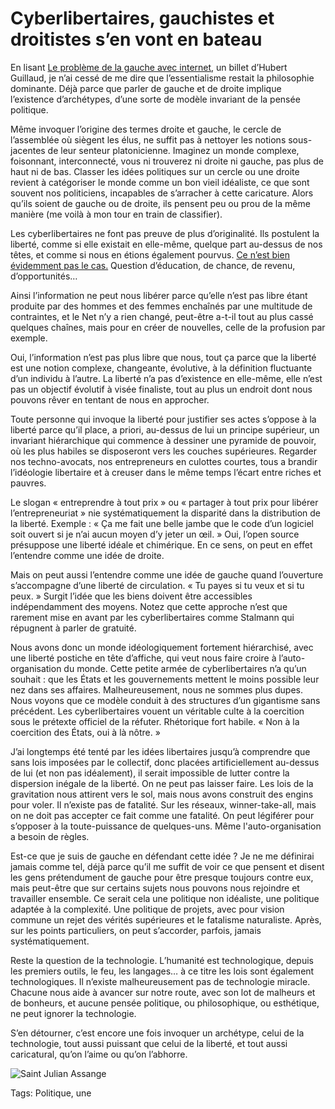 # Cyberlibertaires, gauchistes et droitistes s’en vont en bateau

En lisant [Le problème de la gauche avec internet](http://internetactu.blog.lemonde.fr/2014/05/16/le-probleme-de-la-gauche-avec-internet/), un billet d’Hubert Guillaud, je n’ai cessé de me dire que l’essentialisme restait la philosophie dominante. Déjà parce que parler de gauche et de droite implique l’existence d’archétypes, d’une sorte de modèle invariant de la pensée politique.

Même invoquer l’origine des termes droite et gauche, le cercle de l’assemblée où siègent les élus, ne suffit pas à nettoyer les notions sous-jacentes de leur senteur platonicienne. Imaginez un monde complexe, foisonnant, interconnecté, vous ni trouverez ni droite ni gauche, pas plus de haut ni de bas. Classer les idées politiques sur un cercle ou une droite revient à catégoriser le monde comme un bon vieil idéaliste, ce que sont souvent nos politiciens, incapables de s’arracher à cette caricature. Alors qu’ils soient de gauche ou de droite, ils pensent peu ou prou de la même manière (me voilà à mon tour en train de classifier).

Les cyberlibertaires ne font pas preuve de plus d’originalité. Ils postulent la liberté, comme si elle existait en elle-même, quelque part au-dessus de nos têtes, et comme si nous en étions également pourvus. [Ce n’est bien évidemment pas le cas.](/2013/10/18/quest-ce-que-la-liberte/) Question d’éducation, de chance, de revenu, d’opportunités…

Ainsi l’information ne peut nous libérer parce qu’elle n’est pas libre étant produite par des hommes et des femmes enchaînés par une multitude de contraintes, et le Net n’y a rien changé, peut-être a-t-il tout au plus cassé quelques chaînes, mais pour en créer de nouvelles, celle de la profusion par exemple.

Oui, l’information n’est pas plus libre que nous, tout ça parce que la liberté est une notion complexe, changeante, évolutive, à la définition fluctuante d’un individu à l’autre. La liberté n’a pas d’existence en elle-même, elle n’est pas un objectif évolutif à visée finaliste, tout au plus un endroit dont nous pouvons rêver en tentant de nous en approcher.

Toute personne qui invoque la liberté pour justifier ses actes s’oppose à la liberté parce qu’il place, a priori, au-dessus de lui un principe supérieur, un invariant hiérarchique qui commence à dessiner une pyramide de pouvoir, où les plus habiles se disposeront vers les couches supérieures. Regarder nos techno-avocats, nos entrepreneurs en culottes courtes, tous a brandir l’idéologie libertaire et à creuser dans le même temps l’écart entre riches et pauvres.

Le slogan « entreprendre à tout prix » ou « partager à tout prix pour libérer l’entrepreneuriat » nie systématiquement la disparité dans la distribution de la liberté. Exemple : « Ça me fait une belle jambe que le code d’un logiciel soit ouvert si je n’ai aucun moyen d’y jeter un œil. » Oui, l’open source présuppose une liberté idéale et chimérique. En ce sens, on peut en effet l’entendre comme une idée de droite.

Mais on peut aussi l’entendre comme une idée de gauche quand l’ouverture s’accompagne d’une liberté de circulation. « Tu payes si tu veux et si tu peux. » Surgit l’idée que les biens doivent être accessibles indépendamment des moyens. Notez que cette approche n’est que rarement mise en avant par les cyberlibertaires comme Stalmann qui répugnent à parler de gratuité.

Nous avons donc un monde idéologiquement fortement hiérarchisé, avec une liberté postiche en tête d’affiche, qui veut nous faire croire à l’auto-organisation du monde. Cette petite armée de cyberlibertaires n’a qu’un souhait : que les États et les gouvernements mettent le moins possible leur nez dans ses affaires. Malheureusement, nous ne sommes plus dupes. Nous voyons que ce modèle conduit à des structures d’un gigantisme sans précédent. Les cyberlibertaires vouent un véritable culte à la coercition sous le prétexte officiel de la réfuter. Rhétorique fort habile. « Non à la coercition des États, oui à là nôtre. »

J’ai longtemps été tenté par les idées libertaires jusqu’à comprendre que sans lois imposées par le collectif, donc placées artificiellement au-dessus de lui (et non pas idéalement), il serait impossible de lutter contre la dispersion inégale de la liberté. On ne peut pas laisser faire. Les lois de la gravitation nous attirent vers le sol, mais nous avons construit des engins pour voler. Il n’existe pas de fatalité. Sur les réseaux, winner-take-all, mais on ne doit pas accepter ce fait comme une fatalité. On peut légiférer pour s’opposer à la toute-puissance de quelques-uns. Même l'auto-organisation a besoin de règles.

Est-ce que je suis de gauche en défendant cette idée ? Je ne me définirai jamais comme tel, déjà parce qu’il me suffit de voir ce que pensent et disent les gens prétendument de gauche pour être presque toujours contre eux, mais peut-être que sur certains sujets nous pouvons nous rejoindre et travailler ensemble. Ce serait cela une politique non idéaliste, une politique adaptée à la complexité. Une politique de projets, avec pour vision commune un rejet des vérités supérieures et le fatalisme naturaliste. Après, sur les points particuliers, on peut s’accorder, parfois, jamais systématiquement.

Reste la question de la technologie. L’humanité est technologique, depuis les premiers outils, le feu, les langages… à ce titre les lois sont également technologiques. Il n’existe malheureusement pas de technologie miracle. Chacune nous aide à avancer sur notre route, avec son lot de malheurs et de bonheurs, et aucune pensée politique, ou philosophique, ou esthétique, ne peut ignorer la technologie.

S’en détourner, c’est encore une fois invoquer un archétype, celui de la technologie, tout aussi puissant que celui de la liberté, et tout aussi caricatural, qu’on l’aime ou qu’on l’abhorre.

![Saint Julian Assange](https://tcrouzet.com/images_tc/2014/05/assange-600x399.jpg)



Tags: Politique, une